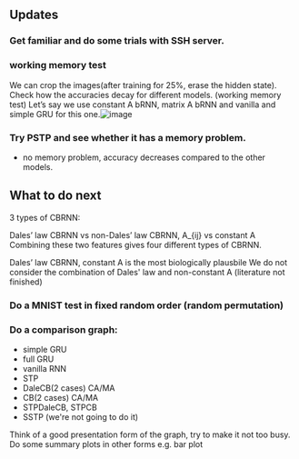 ## Updates

### Get familiar and do some trials with SSH server.

### working memory test
We can crop the images(after training for 25%, erase the hidden state). Check how the accuracies decay for different models. (working memory test) 
Let’s say we use constant A bRNN, matrix A bRNN and vanilla and simple GRU for this one.![image](https://github.com/Yawen502/Computations_in_neural_network/assets/71087503/7aab119b-137c-4974-9454-388a111b9382)

### Try PSTP and see whether it has a memory problem. 
- no memory problem, accuracy decreases compared to the other models.

  
## What to do next
3 types of CBRNN:

Dales’ law CBRNN vs non-Dales’ law CBRNN, A_{ij} vs constant A 
Combining these two features gives four different types of CBRNN.

Dales’ law CBRNN, constant A is the most biologically plausbile
We do not consider the combination of Dales' law and non-constant A (literature not finished)


### Do a MNIST test in fixed random order (random permutation)

### Do a comparison graph:

- simple GRU
- full GRU
- vanilla RNN
- STP
- DaleCB(2 cases) CA/MA
- CB(2 cases) CA/MA
- STPDaleCB, STPCB
- SSTP (we're not going to do it)

Think of a good presentation form of the graph, try to make it not too busy.
Do some summary plots in other forms e.g. bar plot
